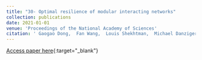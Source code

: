 ```yaml
---
title: "30- Optimal resilience of modular interacting networks"
collection: publications
date: 2021-01-01
venue: 'Proceedings of the National Academy of Sciences'
citation: ' Gaogao Dong,  Fan Wang,  Louis Shekhtman,  Michael Danziger,  Jingfang Fan,  Ruijin Du,  Jianguo Liu,  Lixin Tian,  H. Stanley,  Shlomo Havlin, &quot;Optimal resilience of modular interacting networks.&quot; Proceedings of the National Academy of Sciences, 2021.'
---
```

[Access paper here](https://www.pnas.org/content/118/22/e1922831118){:target="_blank"}
